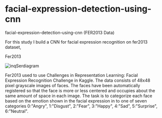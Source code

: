 # facial-expression-detection-using-cnn
facial-expression-detection-using-cnn (FER2013 Data) 

For this study  I build a CNN for facial expression recognition on fer2013 dataset,

Fer2013

![inqSerdiagram](https://user-images.githubusercontent.com/48207530/133936851-49531e38-e861-4116-9b36-032baa819a36.png)


Fer2013 used to use Challenges in Representation Learning: Facial Expression Recognition Challenge in Kaggle.
The data consists of 48x48 pixel grayscale images of faces. 
The faces have been automatically registered so that the face is more or less centered and occupies about the same amount of space in each image.
The task is to categorize each face based on the emotion shown in the facial expression in to one of seven categories 
 0:"Angry", 1:"Disgust", 2:"Fear", 3:"Happy", 4:"Sad", 5:"Surprise", 6:"Neutral".
